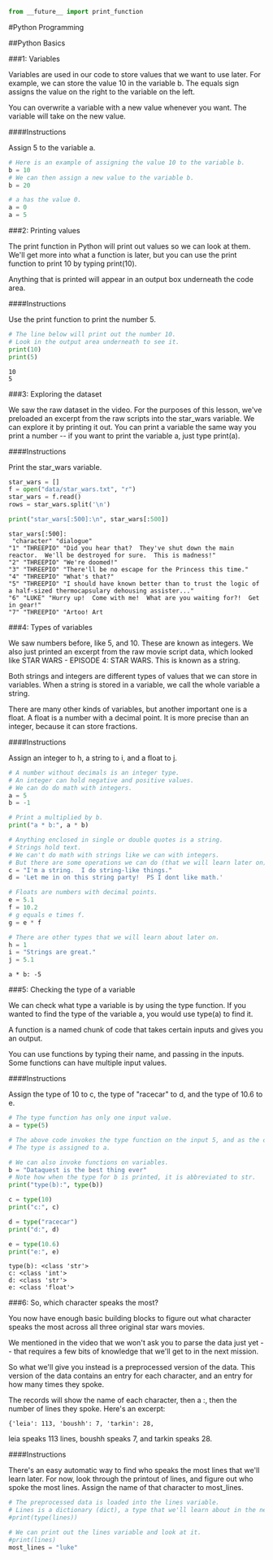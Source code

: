 

```python
from __future__ import print_function
```

#Python Programming

##Python Basics

###1: Variables

Variables are used in our code to store values that we want to use later. For example, we can store the value 10 in the variable b. The equals sign assigns the value on the right to the variable on the left.

You can overwrite a variable with a new value whenever you want. The variable will take on the new value.

####Instructions

Assign 5 to the variable a.


```python
# Here is an example of assigning the value 10 to the variable b.
b = 10
# We can then assign a new value to the variable b.
b = 20

# a has the value 0.
a = 0
a = 5
```

###2: Printing values

The print function in Python will print out values so we can look at them. We'll get more into what a function is later, but you can use the print function to print 10 by typing print(10).

Anything that is printed will appear in an output box underneath the code area.

####Instructions

Use the print function to print the number 5.


```python
# The line below will print out the number 10.
# Look in the output area underneath to see it.
print(10)
print(5)
```

    10
    5
    

###3: Exploring the dataset

We saw the raw dataset in the video. For the purposes of this lesson, we've preloaded an excerpt from the raw scripts into the star_wars variable. We can explore it by printing it out. You can print a variable the same way you print a number -- if you want to print the variable a, just type print(a).

####Instructions

Print the star_wars variable.


```python
star_wars = []
f = open("data/star_wars.txt", "r")
star_wars = f.read()
rows = star_wars.split('\n')

print("star_wars[:500]:\n", star_wars[:500])
```

    star_wars[:500]:
     "character" "dialogue"
    "1" "THREEPIO" "Did you hear that?  They've shut down the main reactor.  We'll be destroyed for sure.  This is madness!"
    "2" "THREEPIO" "We're doomed!"
    "3" "THREEPIO" "There'll be no escape for the Princess this time."
    "4" "THREEPIO" "What's that?"
    "5" "THREEPIO" "I should have known better than to trust the logic of a half-sized thermocapsulary dehousing assister..."
    "6" "LUKE" "Hurry up!  Come with me!  What are you waiting for?!  Get in gear!"
    "7" "THREEPIO" "Artoo! Art
    

###4: Types of variables

We saw numbers before, like 5, and 10. These are known as integers. We also just printed an excerpt from the raw movie script data, which looked like STAR WARS - EPISODE 4: STAR WARS. This is known as a string.

Both strings and integers are different types of values that we can store in variables. When a string is stored in a variable, we call the whole variable a string.

There are many other kinds of variables, but another important one is a float. A float is a number with a decimal point. It is more precise than an integer, because it can store fractions.

####Instructions

Assign an integer to h, a string to i, and a float to j.


```python
# A number without decimals is an integer type.
# An integer can hold negative and positive values.
# We can do do math with integers.
a = 5
b = -1

# Print a multiplied by b.
print("a * b:", a * b)

# Anything enclosed in single or double quotes is a string.
# Strings hold text.
# We can't do math with strings like we can with integers.
# But there are some operations we can do (that we will learn later on).
c = "I'm a string.  I do string-like things."
d = 'Let me in on this string party!  PS I dont like math.'

# Floats are numbers with decimal points.
e = 5.1
f = 10.2
# g equals e times f.
g = e * f

# There are other types that we will learn about later on.
h = 1
i = "Strings are great."
j = 5.1
```

    a * b: -5
    

###5: Checking the type of a variable

We can check what type a variable is by using the type function. If you wanted to find the type of the variable a, you would use type(a) to find it.

A function is a named chunk of code that takes certain inputs and gives you an output.

You can use functions by typing their name, and passing in the inputs. Some functions can have multiple input values.

####Instructions

Assign the type of 10 to c, the type of "racecar" to d, and the type of 10.6 to e.


```python
# The type function has only one input value.
a = type(5)

# The above code invokes the type function on the input 5, and as the output, we get the type of 5.
# The type is assigned to a.

# We can also invoke functions on variables.
b = "Dataquest is the best thing ever"
# Note how when the type for b is printed, it is abbreviated to str.
print("type(b):", type(b))

c = type(10)
print("c:", c)

d = type("racecar")
print("d:", d)

e = type(10.6)
print("e:", e)
```

    type(b): <class 'str'>
    c: <class 'int'>
    d: <class 'str'>
    e: <class 'float'>
    

###6: So, which character speaks the most?

You now have enough basic building blocks to figure out what character speaks the most across all three original star wars movies.

We mentioned in the video that we won't ask you to parse the data just yet -- that requires a few bits of knowledge that we'll get to in the next mission.

So what we'll give you instead is a preprocessed version of the data. This version of the data contains an entry for each character, and an entry for how many times they spoke.

The records will show the name of each character, then a :, then the number of lines they spoke. Here's an excerpt:

    {'leia': 113, 'boushh': 7, 'tarkin': 28,

leia speaks 113 lines, boushh speaks 7, and tarkin speaks 28.

####Instructions

There's an easy automatic way to find who speaks the most lines that we'll learn later. For now, look through the printout of lines, and figure out who spoke the most lines. Assign the name of that character to most_lines.


```python
# The preprocessed data is loaded into the lines variable.
# Lines is a dictionary (dict), a type that we'll learn about in the next mission.
#print(type(lines))

# We can print out the lines variable and look at it.
#print(lines)
most_lines = "luke"
```
